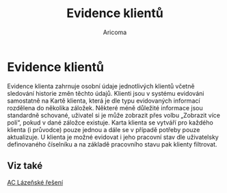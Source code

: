 ﻿---
    title: "Evidence klientů"
    author: Aricoma
    ms.date: 04/30/2018
    ms.topic: article
    ms.prod: dynamics-nav-2017
    ms.contentlocale: cs-cz
    ms.lasthandoff: 04/30/2018
---

# Evidence klientů

Evidence klienta zahrnuje osobní údaje jednotlivých klientů včetně sledování historie změn těchto údajů.
Klienti jsou v systému evidováni samostatně na Kartě klienta, která je dle typu evidovaných informací rozdělena do několika záložek. Některé méně důležité informace jsou standardně schované, uživatel si je může zobrazit přes volbu „Zobrazit více polí“, pokud v dané záložce existuje.
Karta klienta se vytváří pro každého klienta (i průvodce) pouze jednou a dále se v případě potřeby pouze aktualizuje.
U klienta je možné evidovat i jeho pracovní stav dle uživatelsky definovaného číselníku a na základě pracovního stavu pak klienty filtrovat.  



## <a name="see-also"></a>Viz také
[AC Lázeňské řešení](ac-spa-solution.md)